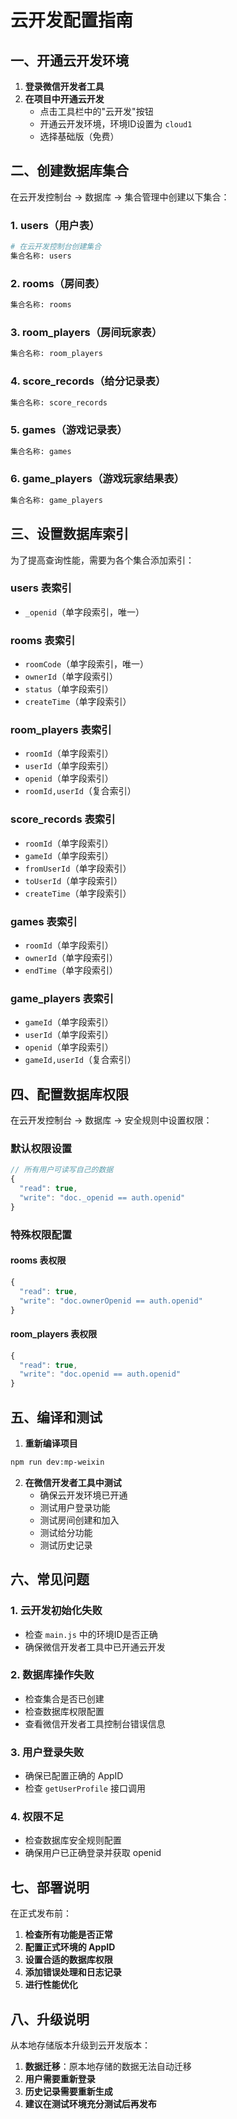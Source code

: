 # 云开发配置指南

## 一、开通云开发环境

1. **登录微信开发者工具**
2. **在项目中开通云开发**
   - 点击工具栏中的"云开发"按钮
   - 开通云开发环境，环境ID设置为 `cloud1`
   - 选择基础版（免费）

## 二、创建数据库集合

在云开发控制台 → 数据库 → 集合管理中创建以下集合：

### 1. users（用户表）
```bash
# 在云开发控制台创建集合
集合名称: users
```

### 2. rooms（房间表）
```bash
集合名称: rooms
```

### 3. room_players（房间玩家表）
```bash
集合名称: room_players
```

### 4. score_records（给分记录表）
```bash
集合名称: score_records
```

### 5. games（游戏记录表）
```bash
集合名称: games
```

### 6. game_players（游戏玩家结果表）
```bash
集合名称: game_players
```

## 三、设置数据库索引

为了提高查询性能，需要为各个集合添加索引：

### users 表索引
- `_openid`（单字段索引，唯一）

### rooms 表索引
- `roomCode`（单字段索引，唯一）
- `ownerId`（单字段索引）
- `status`（单字段索引）
- `createTime`（单字段索引）

### room_players 表索引
- `roomId`（单字段索引）
- `userId`（单字段索引）
- `openid`（单字段索引）
- `roomId,userId`（复合索引）

### score_records 表索引
- `roomId`（单字段索引）
- `gameId`（单字段索引）
- `fromUserId`（单字段索引）
- `toUserId`（单字段索引）
- `createTime`（单字段索引）

### games 表索引
- `roomId`（单字段索引）
- `ownerId`（单字段索引）
- `endTime`（单字段索引）

### game_players 表索引
- `gameId`（单字段索引）
- `userId`（单字段索引）
- `openid`（单字段索引）
- `gameId,userId`（复合索引）

## 四、配置数据库权限

在云开发控制台 → 数据库 → 安全规则中设置权限：

### 默认权限设置
```javascript
// 所有用户可读写自己的数据
{
  "read": true,
  "write": "doc._openid == auth.openid"
}
```

### 特殊权限配置

#### rooms 表权限
```javascript
{
  "read": true,
  "write": "doc.ownerOpenid == auth.openid"
}
```

#### room_players 表权限
```javascript
{
  "read": true,
  "write": "doc.openid == auth.openid"
}
```

## 五、编译和测试

1. **重新编译项目**
```bash
npm run dev:mp-weixin
```

2. **在微信开发者工具中测试**
   - 确保云开发环境已开通
   - 测试用户登录功能
   - 测试房间创建和加入
   - 测试给分功能
   - 测试历史记录

## 六、常见问题

### 1. 云开发初始化失败
- 检查 `main.js` 中的环境ID是否正确
- 确保微信开发者工具中已开通云开发

### 2. 数据库操作失败
- 检查集合是否已创建
- 检查数据库权限配置
- 查看微信开发者工具控制台错误信息

### 3. 用户登录失败
- 确保已配置正确的 AppID
- 检查 `getUserProfile` 接口调用

### 4. 权限不足
- 检查数据库安全规则配置
- 确保用户已正确登录并获取 openid

## 七、部署说明

在正式发布前：

1. **检查所有功能是否正常**
2. **配置正式环境的 AppID**
3. **设置合适的数据库权限**
4. **添加错误处理和日志记录**
5. **进行性能优化**

## 八、升级说明

从本地存储版本升级到云开发版本：

1. **数据迁移**：原本地存储的数据无法自动迁移
2. **用户需要重新登录**
3. **历史记录需要重新生成**
4. **建议在测试环境充分测试后再发布** 